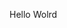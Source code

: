 Hello Wolrd




































































































































































































































































































































































































































































































































































































































































































































































































































































































































































































































































































































































































































































































































































































































































































































































































































































































































































































































































































































































































































































































































































































































































































































































































































































































































































































































































































































































































































































































































































































































































































































































































































































































































































































































































































































































































































































































































































































































































































































































































































































































































































































































































































































































































































































































































































































































































































































































































